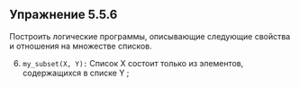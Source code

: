 ## Упражнение 5.5.6
Построить логические программы, описывающие следующие свойства и
отношения на множестве списков.

6. `my_subset(X, Y):` Список X состоит только из элементов, содержащихся в списке Y ;
